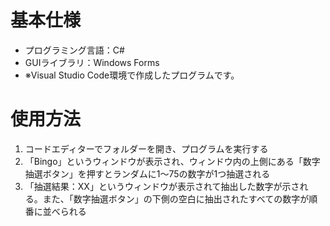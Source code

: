 # 基本仕様
- プログラミング言語：C#
- GUIライブラリ：Windows Forms
- ※Visual Studio Code環境で作成したプログラムです。

# 使用方法
1. コードエディターでフォルダーを開き、プログラムを実行する
2. 「Bingo」というウィンドウが表示され、ウィンドウ内の上側にある「数字抽選ボタン」を押すとランダムに1～75の数字が1つ抽選される
3. 「抽選結果：XX」というウィンドウが表示されて抽出した数字が示される。また、「数字抽選ボタン」の下側の空白に抽出されたすべての数字が順番に並べられる
